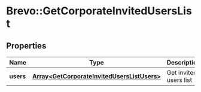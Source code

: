 # Brevo::GetCorporateInvitedUsersList

## Properties
Name | Type | Description | Notes
------------ | ------------- | ------------- | -------------
**users** | [**Array&lt;GetCorporateInvitedUsersListUsers&gt;**](GetCorporateInvitedUsersListUsers.md) | Get invited users list | [optional] 


